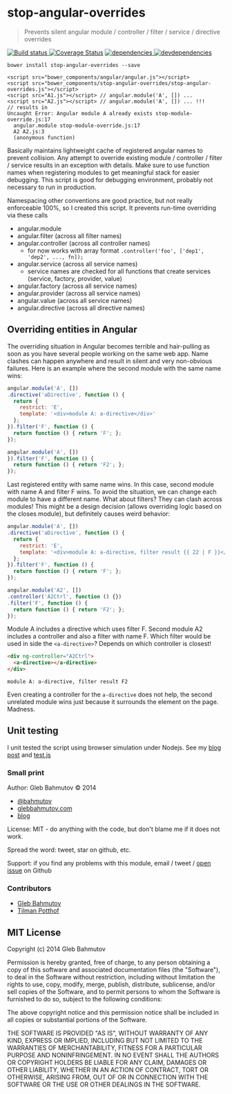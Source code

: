 # stop-angular-overrides

> Prevents silent angular module / controller / filter / service / directive overrides

[![Build status][stop-angular-overrides-ci-image] ][stop-angular-overrides-ci-url]
[![Coverage Status][stop-angular-overrides-coverage-image]][stop-angular-overrides-coverage-url]
[![dependencies][stop-angular-overrides-dependencies-image] ][stop-angular-overrides-dependencies-url]
[![devdependencies][stop-angular-overrides-devdependencies-image] ][stop-angular-overrides-devdependencies-url]

`bower install stop-angular-overrides --save`

```
<script src="bower_components/angular/angular.js"></script>
<script src="bower_components/stop-angular-overrides/stop-angular-overrides.js"></script>
<script src="A1.js"></script> // angular.module('A', []) ...
<script src="A2.js"></script> // angular.module('A', []) ... !!!
// results in
Uncaught Error: Angular module A already exists stop-module-override.js:17
  angular.module stop-module-override.js:17
  A2 A2.js:3
  (anonymous function)
```

Basically maintains lightweight cache of registered angular names
to prevent collision. Any attempt to override existing module / controller / filter / service
results in an exception with details. Make sure to use function names when
registering modules to get meaningful stack for easier debugging.
This script is good for debugging environment, probably not necessary to run
in production.

Namespacing other conventions are good practice, but not really
enforceable 100%, so I created this script. It prevents run-time overriding via these calls

* angular.module
* angular.filter (across all filter names)
* angular.controller (across all controller names)
  * for now works with array format `.controller('foo', ['dep1', 'dep2', ..., fn]);`
* angular.service (across all service names)
  * service names are checked for all functions that create services (service, factory, provider, value)
* angular.factory (across all service names)
* angular.provider (across all service names)
* angular.value (across all service names)
* angular.directive (across all directive names)

## Overriding entities in Angular

The overriding situation in Angular becomes terrible and hair-pulling as soon as you
have several people working on the same web app. Name clashes can happen anywhere
and result in silent and very non-obvious failures. Here is an example where the
second module with the same name wins:

```js
angular.module('A', [])
.directive('aDirective', function () {
  return {
    restrict: 'E',
    template: '<div>module A: a-directive</div>'
  };
}).filter('F', function () {
  return function () { return 'F'; };
});

angular.module('A', [])
}).filter('F', function () {
  return function () { return 'F2'; };
});
```

Last registered entity with same name wins. In this case, second module with
name A and filter F wins. To avoid the situation, we can change each module to
have a different name. What about filters? They can clash across modules!
This might be a design decision (allows overriding logic based on the closes module),
but definitely causes weird behavior:

```js
angular.module('A', [])
.directive('aDirective', function () {
  return {
    restrict: 'E',
    template: '<div>module A: a-directive, filter result {{ 22 | F }}</div>'
  };
}).filter('F', function () {
  return function () { return 'F'; };
});

angular.module('A2', [])
.controller('A2Ctrl', function () {})
.filter('F', function () {
  return function () { return 'F2'; };
});
```

Module A includes a directive which uses filter F. Second module A2
includes a controller and also a filter with name F. Which filter would be
used in side the `<a-directive>`? Depends on which controller is closest!

```html
<div ng-controller="A2Ctrl">
  <a-directive></a-directive>
</div>
```

`module A: a-directive, filter result F2`

Even creating a controller for the `a-directive` does not help, the second
unrelated module wins just because it surrounds the element on the page. Madness.

## Unit testing

I unit tested the script using browser simulation under Nodejs.
See my [blog post](http://glebbahmutov.com/blog/unit-testing-angular-load-using-node/)
and [test.js](test/test.js)

### Small print

Author: Gleb Bahmutov &copy; 2014

* [@bahmutov](https://twitter.com/bahmutov)
* [glebbahmutov.com](http://glebbahmutov.com)
* [blog](http://glebbahmutov.com/blog/)

License: MIT - do anything with the code, but don't blame me if it does not work.

Spread the word: tweet, star on github, etc.

Support: if you find any problems with this module, email / tweet /
[open issue](https://github.com/bahmutov/stop-angular-overrides/issues) on Github

### Contributors

* [Gleb Bahmutov](https://github.com/bahmutov)
* [Tilman Potthof](https://github.com/tilmanpotthof)

## MIT License

Copyright (c) 2014 Gleb Bahmutov

Permission is hereby granted, free of charge, to any person
obtaining a copy of this software and associated documentation
files (the "Software"), to deal in the Software without
restriction, including without limitation the rights to use,
copy, modify, merge, publish, distribute, sublicense, and/or sell
copies of the Software, and to permit persons to whom the
Software is furnished to do so, subject to the following
conditions:

The above copyright notice and this permission notice shall be
included in all copies or substantial portions of the Software.

THE SOFTWARE IS PROVIDED "AS IS", WITHOUT WARRANTY OF ANY KIND,
EXPRESS OR IMPLIED, INCLUDING BUT NOT LIMITED TO THE WARRANTIES
OF MERCHANTABILITY, FITNESS FOR A PARTICULAR PURPOSE AND
NONINFRINGEMENT. IN NO EVENT SHALL THE AUTHORS OR COPYRIGHT
HOLDERS BE LIABLE FOR ANY CLAIM, DAMAGES OR OTHER LIABILITY,
WHETHER IN AN ACTION OF CONTRACT, TORT OR OTHERWISE, ARISING
FROM, OUT OF OR IN CONNECTION WITH THE SOFTWARE OR THE USE OR
OTHER DEALINGS IN THE SOFTWARE.

[stop-angular-overrides-icon]: https://nodei.co/npm/stop-angular-overrides.png?downloads=true
[stop-angular-overrides-url]: https://npmjs.org/package/stop-angular-overrides
[stop-angular-overrides-ci-image]: https://travis-ci.org/bahmutov/stop-angular-overrides.svg?branch=master
[stop-angular-overrides-ci-url]: https://travis-ci.org/bahmutov/stop-angular-overrides
[stop-angular-overrides-coverage-image]: https://coveralls.io/repos/bahmutov/stop-angular-overrides/badge.svg
[stop-angular-overrides-coverage-url]: https://coveralls.io/r/bahmutov/stop-angular-overrides
[stop-angular-overrides-dependencies-image]: https://david-dm.org/bahmutov/stop-angular-overrides.svg
[stop-angular-overrides-dependencies-url]: https://david-dm.org/bahmutov/stop-angular-overrides
[stop-angular-overrides-devdependencies-image]: https://david-dm.org/bahmutov/stop-angular-overrides/dev-status.svg
[stop-angular-overrides-devdependencies-url]: https://david-dm.org/bahmutov/stop-angular-overrides#info=devDependencies
